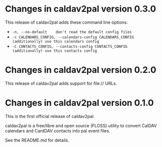 Changes in caldav2pal version 0.3.0
===================================

This release of caldav2pal adds these command line options:

- `-n, --no-default    don't read the default config files`
- `-c CALENDARS_CONFIG, --calendars-config CALENDARS_CONFIG    (additionally) use this calendars config`
- `-C CONTACTS_CONFIG, --contacts-config CONTACTS_CONFIG    (additionally) use this contacts config`


Changes in caldav2pal version 0.2.0
===================================

This release of caldav2pal adds support for file:// URLs.


Changes in caldav2pal version 0.1.0
===================================

This is the first official release of caldav2pal.

caldav2pal is a free/libre and open source (FLOSS) utility to convert
CalDAV calendars and CardDAV contacts into pal event files.

See the README.md for details.
